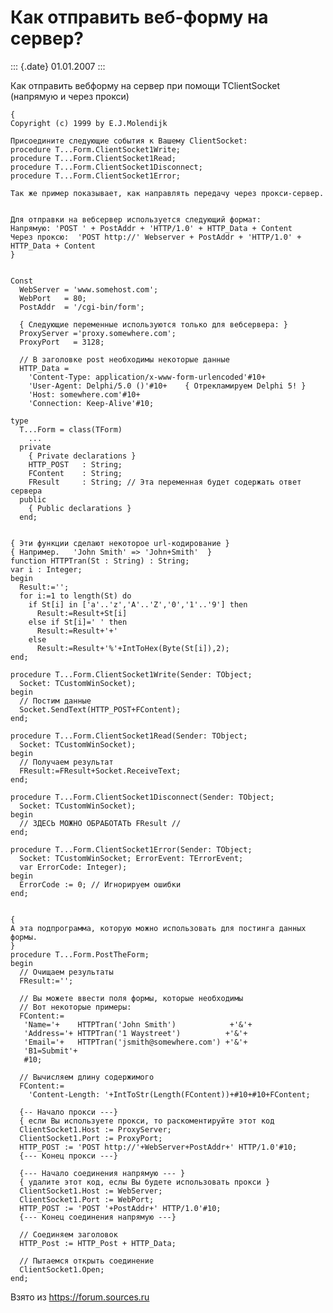 Как отправить веб-форму на сервер?
==================================

::: {.date}
01.01.2007
:::

Как отправить вебформу на сервер при помощи TClientSocket (напрямую и
через прокси)

    { 
    Copyright (c) 1999 by E.J.Molendijk 
     
    Присоедините следующие события к Вашему ClientSocket: 
    procedure T...Form.ClientSocket1Write; 
    procedure T...Form.ClientSocket1Read; 
    procedure T...Form.ClientSocket1Disconnect; 
    procedure T...Form.ClientSocket1Error; 
     
    Так же пример показывает, как направлять передачу через прокси-сервер.
     
     
    Для отправки на вебсервер используется следующий формат:
    Напрямую: 'POST ' + PostAddr + 'HTTP/1.0' + HTTP_Data + Content 
    Через проксю:  'POST http://' Webserver + PostAddr + 'HTTP/1.0' + HTTP_Data + Content 
    } 
     
     
    Const 
      WebServer = 'www.somehost.com'; 
      WebPort   = 80; 
      PostAddr  = '/cgi-bin/form'; 
     
      { Следующие переменные используются только для вебсервера: } 
      ProxyServer ='proxy.somewhere.com'; 
      ProxyPort   = 3128; 
     
      // В заголовке post необходимы некоторые данные
      HTTP_Data = 
        'Content-Type: application/x-www-form-urlencoded'#10+ 
        'User-Agent: Delphi/5.0 ()'#10+    { Отрекламируем Delphi 5! } 
        'Host: somewhere.com'#10+ 
        'Connection: Keep-Alive'#10; 
     
    type 
      T...Form = class(TForm) 
        ... 
      private 
        { Private declarations } 
        HTTP_POST   : String; 
        FContent    : String; 
        FResult     : String; // Эта переменная будет содержать ответ сервера
      public 
        { Public declarations } 
      end; 
     
     
    { Эти функции сделают некоторое url-кодирование } 
    { Например.   'John Smith' => 'John+Smith'  } 
    function HTTPTran(St : String) : String; 
    var i : Integer; 
    begin 
      Result:=''; 
      for i:=1 to length(St) do 
        if St[i] in ['a'..'z','A'..'Z','0','1'..'9'] then 
          Result:=Result+St[i] 
        else if St[i]=' ' then 
          Result:=Result+'+' 
        else 
          Result:=Result+'%'+IntToHex(Byte(St[i]),2); 
    end; 
     
    procedure T...Form.ClientSocket1Write(Sender: TObject; 
      Socket: TCustomWinSocket); 
    begin 
      // Постим данные
      Socket.SendText(HTTP_POST+FContent); 
    end; 
     
    procedure T...Form.ClientSocket1Read(Sender: TObject; 
      Socket: TCustomWinSocket); 
    begin 
      // Получаем результат
      FResult:=FResult+Socket.ReceiveText; 
    end; 
     
    procedure T...Form.ClientSocket1Disconnect(Sender: TObject; 
      Socket: TCustomWinSocket); 
    begin 
      // ЗДЕСЬ МОЖНО ОБРАБОТАТЬ FResult // 
    end; 
     
    procedure T...Form.ClientSocket1Error(Sender: TObject; 
      Socket: TCustomWinSocket; ErrorEvent: TErrorEvent; 
      var ErrorCode: Integer); 
    begin 
      ErrorCode := 0; // Игнорируем ошибки
    end; 
     
     
    { 
    А эта подпрограмма, которую можно использовать для постинга данных формы.
    } 
    procedure T...Form.PostTheForm; 
    begin 
      // Очищаем результаты
      FResult:=''; 
     
      // Вы можете ввести поля формы, которые необходимы
      // Вот некоторые примеры:
      FContent:= 
       'Name='+    HTTPTran('John Smith')            +'&'+ 
       'Address='+ HTTPTran('1 Waystreet')          +'&'+ 
       'Email='+   HTTPTran('jsmith@somewhere.com') +'&'+ 
       'B1=Submit'+ 
       #10; 
     
      // Вычисляем длину содержимого
      FContent:= 
        'Content-Length: '+IntToStr(Length(FContent))+#10+#10+FContent; 
     
      {-- Начало прокси ---} 
      { если Вы используете прокси, то раскоментируйте этот код
      ClientSocket1.Host := ProxyServer; 
      ClientSocket1.Port := ProxyPort; 
      HTTP_POST := 'POST http://'+WebServer+PostAddr+' HTTP/1.0'#10; 
      {--- Конец прокси ---} 
     
      {--- Начало соединения напрямую --- } 
      { удалите этот код, еслы Вы будете использовать прокси }
      ClientSocket1.Host := WebServer; 
      ClientSocket1.Port := WebPort; 
      HTTP_POST := 'POST '+PostAddr+' HTTP/1.0'#10; 
      {--- Конец соединения напрямую ---} 
     
      // Соединяем заголовок
      HTTP_Post := HTTP_Post + HTTP_Data; 
     
      // Пытаемся открыть соединение
      ClientSocket1.Open; 
    end;

Взято из <https://forum.sources.ru>
